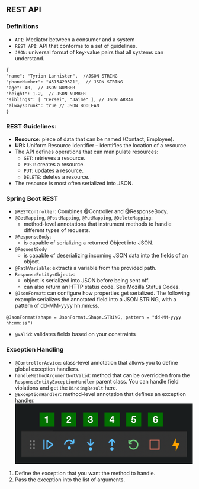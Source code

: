 ## REST API

### Definitions

- `API`: Mediator between a consumer and a system
- `REST API`: API that conforms to a set of guidelines.
- `JSON`: universal format of key-value pairs that all systems can understand.
```
{
"name": "Tyrion Lannister",  //JSON STRING
"phoneNumber": "4515429321",  // JSON STRING
"age": 40,  // JSON NUMBER
"height": 1.2,  // JSON NUMBER
"siblings": [ "Cersei", "Jaime" ], // JSON ARRAY
"alwaysDrunk": true // JSON BOOLEAN
}
```

### REST Guidelines:
- **Resource:** piece of data that can be named (Contact, Employee).
- **URI:** Uniform Resource Identifier – identifies the location of a resource.
- The API defines operations that can manipulate resources:
  - `GET`: retrieves a resource.
  - `POST`: creates a resource.
  - `PUT`: updates a resource.
  - `DELETE`: deletes a resource.
- The resource is most often serialized into JSON.

### Spring Boot REST
- `@RESTController`:
Combines @Controller and @ResponseBody.
- `@GetMapping`, `@PostMapping`, `@PutMapping`, `@DeleteMapping`:
  - method-level annotations that instrument methods to handle different types of requests.
- `@ResponseBody`:
  - is capable of serializing a returned Object into JSON.
- `@RequestBody`
  - is capable of deserializing incoming JSON data into the fields of an object.
- `@PathVariable`: extracts a variable from the provided path.
- `ResponseEntity<Object>`:
  - object is serialized into JSON before being sent off.
  - can also return an HTTP status code. See Mozilla Status Codes.
- `@JsonFormat`: can configure how properties get serialized. The following example serializes the annotated field into a JSON STRING, with a pattern of dd-MM-yyyy hh:mm:ss.
```
@JsonFormat(shape = JsonFormat.Shape.STRING, pattern = "dd-MM-yyyy hh:mm:ss")
```
- `@Valid`: validates fields based on your constraints

### Exception Handling
- `@ControllerAdvice`: class-level annotation that allows you to define global exception handlers.
- `handleMethodArgumentNotValid`: method that can be overridden from the `ResponseEntityExceptionHandler` parent class. You can handle field violations and get the `BindingResult` here.
- `@ExceptionHandler`: method-level annotation that defines an exception handler.
![img.png](img.png)

1. Define the exception that you want the method to handle.
2. Pass the exception into the list of arguments.